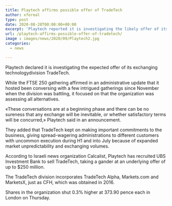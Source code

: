 ```yaml
---
title: Playtech affirms possible offer of TradeTech
author: xforeal 
type: post
date: 2020-08-28T00:00:00+00:00
excerpt: 'Playtech reported it is investigating the likely offer of its exchanging technologydivision TradeTech '
url: /playtech-affirms-possible-offer-of-tradetech/
image : images/news/2020/09/Playtech2.jpg
categories:
  - news

---
```

Playtech declared it is investigating the expected offer of its exchanging technologydivision TradeTech. 

While the FTSE 250 gathering affirmed in an administrative update that it hosted been conversing with a few intrigued gatherings since November when the division was battling, it focused on that the organization was assessing all alternatives. 

&#171;These conversations are at a beginning phase and there can be no sureness that any exchange will be inevitable, or whether satisfactory terms will be concurred,&#187; Playtech said in an announcement. 

They added that TradeTech kept on making important commitments to the business, giving spread-wagering administrations to different customers with uncommon execution during H1 and into July because of expanded market unpredictability and exchanging volumes. 

According to Israeli news organization Calcalist, Playtech has recruited UBS Investment Bank to sell TradeTech, taking a gander at an underlying offer of up to $250 million. 

The TradeTech division incorporates TradeTech Alpha, Markets.com and MarketsX, just as CFH, which was obtained in 2016. 

Shares in the organization shut 0.3&percnt; higher at 373.90 pence each in London on Thursday.